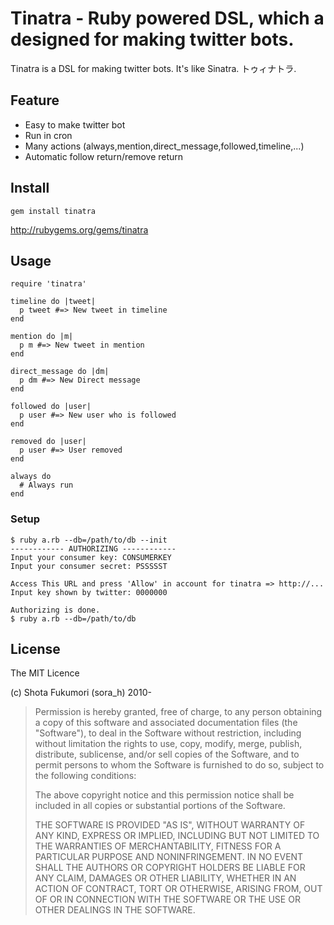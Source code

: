 # Tinatra - Ruby powered DSL, which a designed for making twitter bots.

Tinatra is a DSL for making twitter bots. It's like Sinatra. トゥィナトラ.

## Feature

* Easy to make twitter bot
* Run in cron
* Many actions (always,mention,direct\_message,followed,timeline,...)
* Automatic follow return/remove return

## Install

    gem install tinatra

<http://rubygems.org/gems/tinatra>

## Usage

    require 'tinatra'

    timeline do |tweet|
      p tweet #=> New tweet in timeline
    end

    mention do |m|
      p m #=> New tweet in mention
    end

    direct_message do |dm|
      p dm #=> New Direct message
    end

    followed do |user|
      p user #=> New user who is followed
    end

    removed do |user|
      p user #=> User removed
    end

    always do
      # Always run
    end

### Setup

    $ ruby a.rb --db=/path/to/db --init
    ------------ AUTHORIZING ------------
    Input your consumer key: CONSUMERKEY
    Input your consumer secret: PSSSSST

    Access This URL and press 'Allow' in account for tinatra => http://...
    Input key shown by twitter: 0000000

    Authorizing is done.
    $ ruby a.rb --db=/path/to/db

## License

The MIT Licence

(c) Shota Fukumori (sora\_h) 2010-

>Permission is hereby granted, free of charge, to any person obtaining a copy
>of this software and associated documentation files (the "Software"), to deal
>in the Software without restriction, including without limitation the rights
>to use, copy, modify, merge, publish, distribute, sublicense, and/or sell
>copies of the Software, and to permit persons to whom the Software is
>furnished to do so, subject to the following conditions:
>
>The above copyright notice and this permission notice shall be included in
>all copies or substantial portions of the Software.
>
>THE SOFTWARE IS PROVIDED "AS IS", WITHOUT WARRANTY OF ANY KIND, EXPRESS OR
>IMPLIED, INCLUDING BUT NOT LIMITED TO THE WARRANTIES OF MERCHANTABILITY,
>FITNESS FOR A PARTICULAR PURPOSE AND NONINFRINGEMENT. IN NO EVENT SHALL THE
>AUTHORS OR COPYRIGHT HOLDERS BE LIABLE FOR ANY CLAIM, DAMAGES OR OTHER
>LIABILITY, WHETHER IN AN ACTION OF CONTRACT, TORT OR OTHERWISE, ARISING FROM,
>OUT OF OR IN CONNECTION WITH THE SOFTWARE OR THE USE OR OTHER DEALINGS IN
>THE SOFTWARE.

